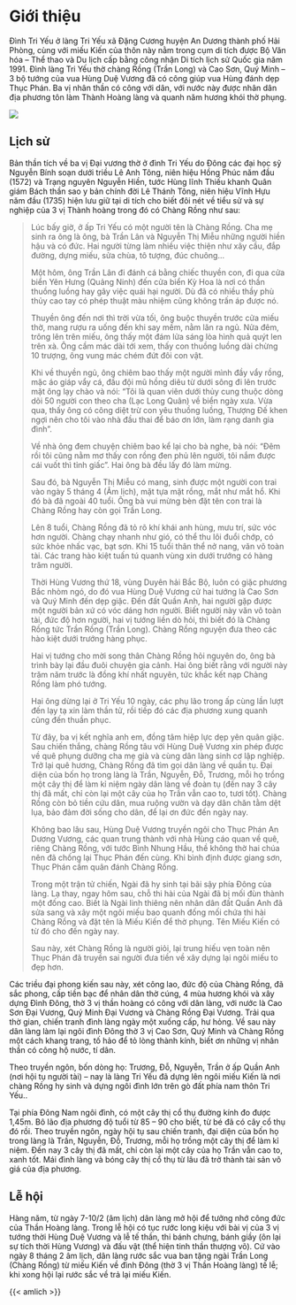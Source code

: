 # Giới thiệu

Đình Tri Yếu ở làng Tri Yếu xã Đặng Cương huyện An Dương thành phố Hải Phòng, cùng với miếu Kiến của thôn này nằm trong cụm di tích được Bộ Văn hóa – Thể thao và Du lịch cấp bằng công nhận Di tích lịch sử Quốc gia năm 1991. Đình làng Tri Yếu  thờ chàng Rồng (Trần Long) và Cao Sơn, Quý Minh – 3 bộ tướng của vua Hùng Duệ Vương đã có công giúp vua Hùng đánh dẹp Thục Phán. Ba vị nhân thần có công với dân, với nước này được nhân dân địa phương tôn làm Thành Hoàng làng và quanh năm hương khói thờ phụng.

![](https://mytourcdn.com/upload_images/Image/Ninh/list%205/30%20%C4%90%C3%ACnh%20Tri%20Y%E1%BA%BFu/1.jpg)

## Lịch sử

Bản thần tích về ba vị Đại vương thờ ở đình Tri Yếu do Đông các đại học sỹ Nguyễn Bính soạn dưới triều Lê Anh Tông, niên hiệu Hồng Phúc năm đầu (1572) và Trạng nguyên Nguyễn Hiền, tước Hùng lĩnh Thiếu khanh Quân giám Bách thần sao y bản chính đời Lê Thánh Tông, niên hiệu Vĩnh Hựu năm đầu (1735) hiện lưu giữ tại di tích cho biết đôi nét về tiểu sử và sự nghiệp của 3 vị Thành hoàng trong đó có Chàng Rồng như sau:

> Lúc bấy giờ, ở ấp Tri Yếu có một người tên là Chàng Rồng. Cha mẹ sinh ra ông là ông, bà Trần Lân và Nguyễn Thị Miễu những người hiền hậu và có đức. Hai người từng làm nhiều việc thiện như xây cầu, đắp đường, dựng miếu, sửa chùa, tô tượng, đúc chuông…
>
> Một hôm, ông Trần Lân đi đánh cá bằng chiếc thuyền con, đi qua cửa biển Yên Hưng (Quảng Ninh) đến cửa biển Kỳ Hoa là nơi có thần thuồng luồng hay gây việc quái hại người. Dù đã có nhiều thầy phù thủy cao tay có phép thuật màu nhiệm cũng không trấn áp được nó.
>
> Thuyền ông đến nơi thì trời vừa tối, ông buộc thuyền trước cửa miếu thờ, mang rượu ra uống đến khi say mềm, nằm lăn ra ngủ. Nửa đêm, trông lên trên miếu, ông thấy một đám lửa sáng lòa hình quả quýt len trên xà. Ông cầm mác dài tới xem, thấy con thuồng luồng dài chừng 10 trượng, ông vung mác chém đứt đôi con vật.
>
> Khi về thuyền ngủ, ông chiêm bao thấy một người mình đầy vẩy rồng, mặc áo giáp vẩy cá, đầu đội mũ hồng diêu từ dưới sông đi lên trước mặt ông lạy chào và nói: “Tôi là quan viên dưới thủy cung thuộc dòng dõi 50 người con theo cha (Lạc Long Quân) về biển ngày xưa. Vừa qua, thấy ông có công diệt trừ con yêu thuồng luồng, Thượng Đế khen ngợi nên cho tôi vào nhà đầu thai để báo ơn lớn, làm rạng danh gia đình”.
>
> Về nhà ông đem chuyện chiêm bao kể lại cho bà nghe, bà nói: “Đêm rồi tôi cũng nằm mơ thấy con rồng đen phủ lên người, tôi nắm được cái vuốt thì tỉnh giấc”. Hai ông bà đều lấy đó làm mừng.
>
> Sau đó, bà Nguyễn Thị Miễu có mang, sinh được một người con trai vào ngày 5 tháng 4 (Âm lịch), mặt tựa mặt rồng, mắt như mắt hổ. Khi đó bà đã ngoài 40 tuổi. Ông bà vui mừng bèn đặt tên con trai là Chàng Rồng hay còn gọi Trần Long.
>
> Lên 8 tuổi, Chàng Rồng đã tỏ rõ khí khái anh hùng, mưu trí, sức vóc hơn người. Chàng chạy nhanh như gió, có thể thu lôi đuổi chớp, có sức khỏe nhấc vạc, bạt sơn. Khi 15 tuổi thân thể nở nang, văn võ toàn tài. Các trang hào kiệt tuấn tú quanh vùng xin dưới trướng có hàng trăm người.
>
> Thời Hùng Vương thứ 18, vùng Duyên hải Bắc Bộ, luôn có giặc phương Bắc nhòm ngó, do đó vua Hùng Duệ Vương cử hai tướng là Cao Sơn và Quý Minh đến dẹp giặc. Đến đất Quần Anh, hai người gặp được một người bản xứ có vóc dáng hơn người. Biết người này văn võ toàn tài, đức độ hơn người, hai vị tướng liền dò hỏi, thì biết đó là Chàng Rồng tức Trần Rồng (Trần Long). Chàng Rồng nguyện đưa theo các hào kiệt dưới trướng hàng phục.
>
> Hai vị tướng cho mời song thân Chàng Rồng hỏi nguyên do, ông bà trình bày lại đầu đuôi chuyện gia cảnh. Hai ông biết rằng với người này trăm năm trước là đồng khí nhất nguyên, tức khắc kết nạp Chàng Rồng làm phó tướng.
>
> Hai ông dừng lại ở Tri Yếu 10 ngày, các phụ lão trong ấp cùng lần lượt đến lạy tạ xin làm thần tử, rồi tiếp đó các địa phương xung quanh cũng đến thuần phục.
>
> Từ đây, ba vị kết nghĩa anh em, đồng tâm hiệp lực dẹp yên quân giặc. Sau chiến thắng, chàng Rồng tâu với Hùng Duệ Vương xin phép được về quê phụng dưỡng cha mẹ già và cùng dân làng sinh cơ lập nghiệp. Trở lại quê hương, Chàng Rồng đã tìm gọi dân làng về quần tụ. Đại diện của bốn họ trong làng là Trần, Nguyễn, Đỗ, Trương, mỗi họ trồng một cây thị để làm kỉ niệm ngày dân làng về đoàn tụ (đến nay 3 cây thị đã mất, chỉ còn lại một cây của họ Trần vẫn cao to, tươi tốt). Chàng Rồng còn bỏ tiền cứu dân, mua ruộng vườn và dạy dân chăn tằm dệt lụa, bảo đảm đời sống cho dân, để lại ơn đức đến ngày nay.
>
> Không bao lâu sau, Hùng Duệ Vương truyền ngôi cho Thục Phán An Dương Vương, các quan trung thành với nhà Hùng cáo quan về quê, riêng Chàng Rồng, với tước Bình Nhung Hầu, thề không thờ hai chúa nên đã chống lại Thục Phán đến cùng. Khi bình định được giang sơn, Thục Phán cầm quân đánh Chàng Rồng.
>
> Trong một trận tử chiến, Ngài đã hy sinh tại bãi sậy phía Đông của làng. Lạ thay, ngay hôm sau, chỗ thi hài của Ngài đã bị mối đùn thành một đống cao. Biết là Ngài linh thiêng nên nhân dân đất Quần Anh đã sửa sang và xây một ngôi miếu bao quanh đống mối chứa thi hài Chàng Rồng và đặt tên là Miếu Kiến để thờ phụng. Tên Miếu Kiến có từ đó cho đến ngày nay.
>
> Sau này, xét Chàng Rồng là người giỏi, lại trung hiếu vẹn toàn nên Thục Phán đã truyền sai người đưa tiền về xây dựng lại ngôi miếu to đẹp hơn.

Các triều đại phong kiến sau này, xét công lao, đức độ của Chàng Rồng, đã sắc phong, cấp tiền bạc để nhân dân thờ cúng, 4 mùa hương khói và xây dựng Đình Đông, thờ 3 vị thần hoàng có công với dân làng, với nước là Cao Sơn Đại Vương, Quý Minh Đại Vương và Chàng Rồng Đại Vương. Trải qua thờ gian, chiến tranh đình làng ngày một xuống cấp, hư hỏng. Về sau này dân làng làm lại ngôi đình Đông thờ 3 vị Cao Sơn, Quý Minh và Chàng Rồng một cách khang trang, tố hảo để tỏ lòng thành kính, biết ơn những vị nhân thần có công hộ nước, tí dân.

Theo truyền ngôn, bốn dòng họ: Trương, Đỗ, Nguyễn, Trần ở ấp Quần Anh (nơi hội tụ người tài) – nay là làng Tri Yếu đã dựng lên ngôi miếu Kiến là nơi chàng Rồng hy sinh và dựng ngôi đình lớn trên gò đất phía nam thôn Tri Yếu..

Tại phía Đông Nam ngôi đình, có một cây thị cổ thụ đường kính đo được 1,45m. Bô lão địa phương độ tuổi từ 85 – 90 cho biết, từ bé đã có cây cổ thụ đó rồi. Theo truyền ngôn, ngày hội tụ sau chiến tranh, đại diện của bốn họ trong làng là Trần, Nguyễn, Đỗ, Trương, mỗi họ trồng một cây thị để làm kỉ niệm. Đến nay 3 cây thị đã mất, chỉ còn lại một cây của họ Trần vẫn cao to, xanh tốt. Mái đình làng và bóng cây thị cổ thụ từ lâu đã trở thành tài sản vô giá của địa phương.

## Lễ hội

Hàng năm, từ ngày 7-10/2 (âm lịch) dân làng mở hội để tưởng nhớ công đức của Thần Hoàng làng. Trong lễ hội có tục rước long kiệu với bài vị của 3 vị tướng thời Hùng Duệ Vương và lễ tế thần, thi bánh chưng, bánh giầy (ôn lại sự tích thời Hùng Vương) và đấu vật (thể hiện tinh thần thượng võ). Cứ vào ngày 8 tháng 2 âm lịch, dân làng rước sắc vua ban tặng ngài Trần Long (Chàng Rồng) từ miếu Kiến về đình Đông (thờ 3 vị Thần Hoàng làng) tế lễ; khi xong hội lại rước sắc về trả lại miếu Kiến.

{{< amlich >}}
